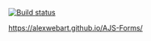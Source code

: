 [![Build status](https://ci.appveyor.com/api/projects/status/t63ppapd4nwwt4n2?svg=true)](https://ci.appveyor.com/project/AlexWEBArt/ajs-forms)

https://alexwebart.github.io/AJS-Forms/